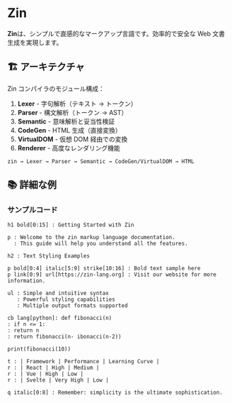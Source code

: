 # Zin

**Zin**は、シンプルで直感的なマークアップ言語です。効率的で安全な Web 文書生成を実現します。

## 🏗️ アーキテクチャ

Zin コンパイラのモジュール構成：

1. **Lexer** - 字句解析（テキスト → トークン）
2. **Parser** - 構文解析（トークン → AST）
3. **Semantic** - 意味解析と妥当性検証
4. **CodeGen** - HTML 生成（直接変換）
5. **VirtualDOM** - 仮想 DOM 経由での変換
6. **Renderer** - 高度なレンダリング機能

```
zin → Lexer → Parser → Semantic → CodeGen/VirtualDOM → HTML
```

## 📚 詳細な例

### サンプルコード

```zin
h1 bold[0:15] : Getting Started with Zin

p : Welcome to the zin markup language documentation.
  : This guide will help you understand all the features.

h2 : Text Styling Examples

p bold[0:4] italic[5:9] strike[10:16] : Bold text sample here
p link[0:9] url[https://zin-lang.org] : Visit our website for more information.

ul : Simple and intuitive syntax
   : Powerful styling capabilities
   : Multiple output formats supported

cb lang[python]: def fibonacci(n)
: if n <= 1:
: return n
: return fibonacci(n- ibonacci(n-2))

print(fibonacci(10))

t : | Framework | Performance | Learning Curve |
r : | React | High | Medium |
r : | Vue | High | Low |
r : | Svelte | Very High | Low |

q italic[0:8] : Remember: simplicity is the ultimate sophistication.
```
